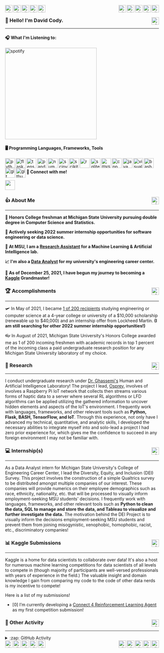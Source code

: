 <!---
<img align="left" alt="git" width="24px" src="https://user-images.githubusercontent.com/67522964/147622794-a9972e36-4c48-4df1-a22a-22f6c438d6ae.png" /> 
<img align="left" alt="git" width="24px" src="https://user-images.githubusercontent.com/67522964/147622797-cbda5e5f-ee49-4c0c-9bcb-b4f667182407.png" /> 
<img align="left" alt="git" width="24px" src="https://user-images.githubusercontent.com/67522964/147622799-f3d773be-5bf8-4478-b1fb-eba59496e4ce.png" /> 
<img align="left" alt="git" width="24px" src="https://user-images.githubusercontent.com/67522964/147622803-e49a98fa-d747-4eb8-bed3-ad756ab6a54c.png" /> 
<img align="left" alt="git" width="24px" src="https://user-images.githubusercontent.com/67522964/147622784-7932bb50-682a-4f39-a556-f5a25f08bf4d.png" /> 
-->
&nbsp;

<img align="left" alt="git" width="24px" src="https://user-images.githubusercontent.com/67522964/147704862-04267bff-13d7-439f-821d-97ab785a8792.png" /> 
<img align="left" alt="git" width="24px" src="https://user-images.githubusercontent.com/67522964/147705253-d3f9d43f-0559-4d4e-b55b-0ab5f287bacd.png" /> 
<img align="left" alt="git" width="24px" src="https://user-images.githubusercontent.com/67522964/147704862-04267bff-13d7-439f-821d-97ab785a8792.png" /> 
<img align="left" alt="git" width="24px" src="https://user-images.githubusercontent.com/67522964/147705253-d3f9d43f-0559-4d4e-b55b-0ab5f287bacd.png" /> 
<img align="left" alt="git" width="24px" src="https://user-images.githubusercontent.com/67522964/147704862-04267bff-13d7-439f-821d-97ab785a8792.png" />  

<img align="right" alt="git" width="24px" src="https://user-images.githubusercontent.com/67522964/147622267-4c51c627-8e1e-4a4e-a31c-8d1e50efbf02.gif" /> 
<img align="right" alt="git" width="24px" src="https://user-images.githubusercontent.com/67522964/147622268-79b9d41d-73b3-4900-8ab2-3221d79a7bdc.gif" /> 
<img align="right" alt="git" width="24px" src="https://user-images.githubusercontent.com/67522964/147622271-b7d15319-a28a-4eac-b163-1576a1fd857b.gif" /> 
<img align="right" alt="git" width="24px" src="https://user-images.githubusercontent.com/67522964/147622277-37fc39f9-4402-407f-bc56-e95f8f680cf2.gif" /> 
<img align="right" alt="git" width="24px" src="https://user-images.githubusercontent.com/67522964/147622280-5415802a-9ba2-4c09-be56-aad00b64e1e0.gif" /> 

&nbsp;
### 👋  Hello! I'm David Cody. <img align="right" alt="git" width="24px" src="https://user-images.githubusercontent.com/67522964/147615459-a2376c05-9da9-4c81-bcfa-d0436df92024.png" /> 
---

#### 🎧 What I'm Listening to: 
<img align="bottom" alt="spotify" width="300px" src="https://novatorem-bumbleiv.vercel.app/api/spotify" />

#### 🖥 Programming Languages, Frameworks, Tools 
<img align="left" alt="python" width="32px" src="https://unpkg.com/simple-icons@v6/icons/python.svg" /> 
<img align="left" alt="flask" width="32px" src="https://unpkg.com/simple-icons@v6/icons/flask.svg" /> 
<img align="left" alt="tensorflow" width="32px" src="https://unpkg.com/simple-icons@v6/icons/tensorflow.svg" />  
<img align="left" alt="pandas" width="32px" src="https://unpkg.com/simple-icons@v6/icons/pandas.svg" /> 
<img align="left" alt="numpy" width="32px" src="https://unpkg.com/simple-icons@v6/icons/numpy.svg" /> 
<img align="left" alt="scipy" width="32px" src="https://unpkg.com/simple-icons@v6/icons/scipy.svg" /> 
<img align="left" alt="scikitlearn" width="32px" src="https://unpkg.com/simple-icons@v6/icons/scikitlearn.svg" /> 

<img align="left" alt="r" width="32px" src="https://unpkg.com/simple-icons@v6/icons/r.svg" /> 
<img align="left" alt="sqlite" width="32px" src="https://unpkg.com/simple-icons@v6/icons/sqlite.svg" /> 
<img align="left" alt="mysql" width="32px" src="https://unpkg.com/simple-icons@v6/icons/mysql.svg" /> 

<img align="left" alt="cpp" width="32px" src="https://unpkg.com/simple-icons@v6/icons/cplusplus.svg" /> 
<img align="left" alt="java" width="32px" src="https://unpkg.com/simple-icons@v6/icons/java.svg" />

<img align="left" alt="visual-studio-code" width="32px" src="https://unpkg.com/simple-icons@v6/icons/visualstudiocode.svg" /> 
<img align="left" alt="bash" width="32px" src="https://unpkg.com/simple-icons@v6/icons/gnubash.svg" /> 
<img align="left" alt="git" width="32px" src="https://unpkg.com/simple-icons@v6/icons/git.svg" /> 
<img align="left" alt="github" width="32px" src="https://unpkg.com/simple-icons@v6/icons/github.svg" />

&nbsp;<br/>
#### 🔗 Connect with me! 
[<img height="32" width="32" src="https://unpkg.com/simple-icons@v6/icons/linkedin.svg" />](https://www.linkedin.com/in/davidcodylingan/)

### 👍 About Me <img align="right" alt="git" width="24px" src="https://user-images.githubusercontent.com/67522964/147623227-9dbfbed3-bd34-46d7-9a02-ca11fff50add.png" /> 
---
**📕 Honors College freshman at Michigan State University pursuing double degree in Computer Science and Statistics.**

**🔭 Actively seeking 2022 summer internship opportunities for software engineering or data science.**

**🤖 At MSU, I am a [Research Assistant](https://github.com/BumbleIV/BumbleIV#research) for a Machine Learning & Artificial Intelligence lab.**

**📈 I'm also a [Data Analyst](https://github.com/BumbleIV/BumbleIV#internships) for my university's engineering career center.**

**🌱 As of December 25, 2021, I have begun my journey to becoming a [Kaggle](https://github.com/BumbleIV/BumbleIV/blob/main/README.md#-kaggle-submissions) Grandmaster!**

### 🏆 Accomplishments <img align="right" alt="git" width="24px" src="https://user-images.githubusercontent.com/67522964/147615459-a2376c05-9da9-4c81-bcfa-d0436df92024.png" />
---
🛩  In May of 2021, I became [1 of 200 recipients](https://lockheedmartin.com/content/dam/lockheed-martin/eo/documents/community/stem/2021/stem-winners-2021.pdf) studying engineering or computer science at a 4-year college or university of a $10,000 scholarship (renewable up to $40,000) and an internship offer from Lockheed Martin. **(I am still searching for other 2022 summer internship opportunities!)**

👓 In August of 2021, Michigan State University's Honors College awarded me as 1 of 200 incoming freshmen with academic records in top 1 percent of the incoming class a paid undergraduate research position for any Michigan State University laboratory of my choice. 

### 🔬 Research <img align="right" alt="git" width="24px" src="https://user-images.githubusercontent.com/67522964/147623227-9dbfbed3-bd34-46d7-9a02-ca11fff50add.png" /> 
---
I conduct undergraduate research under [Dr. Ghassemi's](https://www.linkedin.com/in/mohammad-ghassemi-401a843/) Human and Artificial Intelligence Laboratory! The project I lead, [Osprey](https://github.com/BumbleIV/osprey), involves of involves a Raspberry Pi IoT network that collects then streams various forms of haptic data to a server where several RL algorithms or LFD algorithms can be applied utilizing the gathered information to uncover hidden elements and aspects of the IoT's environment. I frequently work with languages, frameworks, and other relevant tools such as **Python, Flask, BASH, TensorFlow, and IoT**. Through this experience, not only have I advanced my technical, quantitative, and analytic skills, I developed the necessary abilities to integrate myself into and solo-lead a project I had zero prior experience for, which gives me the confidence to succeed in any foreign environment I may not be familiar with.

### 💻 Internship(s) <img align="right" alt="git" width="24px" src="https://user-images.githubusercontent.com/67522964/147615459-a2376c05-9da9-4c81-bcfa-d0436df92024.png" />

---
As a Data Analyst intern for Michigan State University's College of Engineering Career Center, I lead the Diversity, Equity, and Inclusion (DEI) Survey. This project involves the construction of a simple Qualtrics survey to be distributed amongst multiple companies of our interest. These companies will provide numerics on their employee demographics such as race, ethnicity, nationality, etc. that will be processed to visually inform employment-seeking MSU students' decisions. I frequently work with languages, frameworks, and other relevant tools such as **Python to clean the data, SQL to manage and store the data, and Tableau to visualize and further investigate the data.** The motivation behind the DEI Project is to visually inform the decisions employment-seeking MSU students and prevent them from joining misogynistic, xenophobic, homophobic, racist, etc., discriminatory companies!

### 📊 Kaggle Submissions<img align="right" alt="git" width="24px" src="https://user-images.githubusercontent.com/67522964/147623227-9dbfbed3-bd34-46d7-9a02-ca11fff50add.png" /> 
---
Kaggle is a home for data scientists to collaborate over data! It's also a host for numerous machine learning competitions for data scientists of all levels to compete in (though majority of participants are well-versed professionals with years of experience in the field.) The valuable insight and domain knowledge I gain from comparing my code to the code of other data nerds is my incentive to compete! 

Here is a list of my submissions!
- [0] I’m currently developing a [Connect 4 Reinforcement Learning Agent]() as my first competition submission!


### 📜 Other Activity <img align="right" alt="git" width="24px" src="https://user-images.githubusercontent.com/67522964/147615459-a2376c05-9da9-4c81-bcfa-d0436df92024.png" />
---

<details>
  <summary>:zap: GitHub Activity </summary>
  
  <!--START_SECTION:activity-->
1. ❗️ Opened issue [#6991](https://github.com/simple-icons/simple-icons/issues/6991) in [simple-icons/simple-icons](https://github.com/simple-icons/simple-icons)
2. 🎉 Merged PR [#1](https://github.com/BumbleIV/MLProjects/pull/1) in [BumbleIV/MLProjects](https://github.com/BumbleIV/MLProjects)
3. 💪 Opened PR [#1](https://github.com/BumbleIV/MLProjects/pull/1) in [BumbleIV/MLProjects](https://github.com/BumbleIV/MLProjects)
  <!--END_SECTION:activity-->
  
 </details>



<img align="left" alt="git" width="24px" src="https://user-images.githubusercontent.com/67522964/147704862-04267bff-13d7-439f-821d-97ab785a8792.png" /> 
<img align="left" alt="git" width="24px" src="https://user-images.githubusercontent.com/67522964/147705253-d3f9d43f-0559-4d4e-b55b-0ab5f287bacd.png" /> 
<img align="left" alt="git" width="24px" src="https://user-images.githubusercontent.com/67522964/147704862-04267bff-13d7-439f-821d-97ab785a8792.png" /> 
<img align="left" alt="git" width="24px" src="https://user-images.githubusercontent.com/67522964/147705253-d3f9d43f-0559-4d4e-b55b-0ab5f287bacd.png" /> 
<img align="left" alt="git" width="24px" src="https://user-images.githubusercontent.com/67522964/147704862-04267bff-13d7-439f-821d-97ab785a8792.png" />  

<img align="right" alt="git" width="24px" src="https://user-images.githubusercontent.com/67522964/147622267-4c51c627-8e1e-4a4e-a31c-8d1e50efbf02.gif" /> 
<img align="right" alt="git" width="24px" src="https://user-images.githubusercontent.com/67522964/147622268-79b9d41d-73b3-4900-8ab2-3221d79a7bdc.gif" /> 
<img align="right" alt="git" width="24px" src="https://user-images.githubusercontent.com/67522964/147622271-b7d15319-a28a-4eac-b163-1576a1fd857b.gif" /> 
<img align="right" alt="git" width="24px" src="https://user-images.githubusercontent.com/67522964/147622277-37fc39f9-4402-407f-bc56-e95f8f680cf2.gif" /> 
<img align="right" alt="git" width="24px" src="https://user-images.githubusercontent.com/67522964/147622280-5415802a-9ba2-4c09-be56-aad00b64e1e0.gif" /> 
